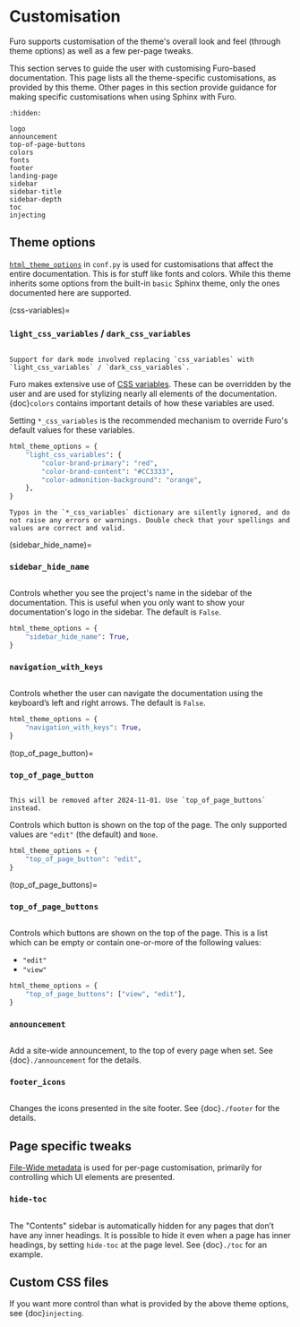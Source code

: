 # Customisation

Furo supports customisation of the theme's overall look and feel (through theme options) as well as a few per-page tweaks.

This section serves to guide the user with customising Furo-based documentation. This page lists all the theme-specific customisations, as provided by this theme. Other pages in this section provide guidance for making specific customisations when using Sphinx with Furo.

```{toctree}
:hidden:

logo
announcement
top-of-page-buttons
colors
fonts
footer
landing-page
sidebar
sidebar-title
sidebar-depth
toc
injecting
```

## Theme options

[`html_theme_options`][sphinx-html_theme_options] in `conf.py` is used for customisations that affect the entire documentation. This is for stuff like fonts and colors. While this theme inherits some options from the built-in `basic` Sphinx theme, only the ones documented here are supported.

(css-variables)=

### `light_css_variables` / `dark_css_variables`

```{versionadded} 2020.08.14.beta5

```

```{versionchanged} 2020.11.01.beta14
Support for dark mode involved replacing `css_variables` with `light_css_variables` / `dark_css_variables`.
```

Furo makes extensive use of [CSS variables][css-variables]. These can be overridden by the user and are used for stylizing nearly all elements of the documentation. {doc}`colors` contains important details of how these variables are used.

Setting `*_css_variables` is the recommended mechanism to override Furo's default values for these variables.

```python
html_theme_options = {
    "light_css_variables": {
        "color-brand-primary": "red",
        "color-brand-content": "#CC3333",
        "color-admonition-background": "orange",
    },
}
```

```{caution}
Typos in the `*_css_variables` dictionary are silently ignored, and do not raise any errors or warnings. Double check that your spellings and values are correct and valid.
```

(sidebar_hide_name)=

### `sidebar_hide_name`

```{versionadded} 2020.08.14.beta5

```

Controls whether you see the project's name in the sidebar of the documentation. This is useful when you only want to show your documentation's logo in the sidebar. The default is `False`.

```python
html_theme_options = {
    "sidebar_hide_name": True,
}
```

### `navigation_with_keys`

```{versionadded} 2020.11.01.beta14

```

Controls whether the user can navigate the documentation using the keyboard’s left and right arrows. The default is `False`.

```python
html_theme_options = {
    "navigation_with_keys": True,
}
```

(top_of_page_button)=

### `top_of_page_button`

```{versionadded} 2022.06.04

```

```{deprecated} 2024.05.06
This will be removed after 2024-11-01. Use `top_of_page_buttons` instead.
```

Controls which button is shown on the top of the page. The only supported values are `"edit"` (the default) and `None`.

```python
html_theme_options = {
    "top_of_page_button": "edit",
}
```

(top_of_page_buttons)=

### `top_of_page_buttons`

```{versionadded} 2024.05.06

```

Controls which buttons are shown on the top of the page. This is a list which can be empty or contain one-or-more of the following values:

- `"edit"`
- `"view"`

```python
html_theme_options = {
    "top_of_page_buttons": ["view", "edit"],
}
```

### `announcement`

```{versionadded} 2020.12.28.beta22

```

Add a site-wide announcement, to the top of every page when set. See {doc}`./announcement` for the details.

### `footer_icons`

```{versionadded} 2022.02.14

```

Changes the icons presented in the site footer. See {doc}`./footer` for the details.

## Page specific tweaks

[File-Wide metadata][sphinx-file-wide-metadata] is used for per-page customisation, primarily for controlling which UI elements are presented.

### `hide-toc`

```{versionadded} 2020.08.14.beta5

```

The "Contents" sidebar is automatically hidden for any pages that don’t have any inner headings. It is possible to hide it even when a page has inner headings, by setting `hide-toc` at the page level. See {doc}`./toc` for an example.

## Custom CSS files

If you want more control than what is provided by the above theme options, see {doc}`injecting`.

[css-variables]: https://developer.mozilla.org/en-US/docs/Web/CSS/Using_CSS_custom_properties
[sphinx-html_theme_options]: https://www.sphinx-doc.org/en/master/usage/configuration.html#confval-html_theme_options
[sphinx-file-wide-metadata]: https://www.sphinx-doc.org/en/master/usage/restructuredtext/field-lists.html#metadata
